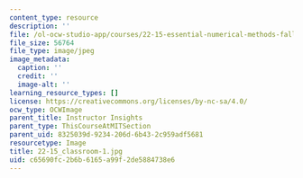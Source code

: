 ```yaml
---
content_type: resource
description: ''
file: /ol-ocw-studio-app/courses/22-15-essential-numerical-methods-fall-2014/c65690fc2b6b6165a99f2de5884738e6_22-15_classroom-1.jpg
file_size: 56764
file_type: image/jpeg
image_metadata:
  caption: ''
  credit: ''
  image-alt: ''
learning_resource_types: []
license: https://creativecommons.org/licenses/by-nc-sa/4.0/
ocw_type: OCWImage
parent_title: Instructor Insights
parent_type: ThisCourseAtMITSection
parent_uid: 8325039d-9234-206d-6b43-2c959adf5681
resourcetype: Image
title: 22-15_classroom-1.jpg
uid: c65690fc-2b6b-6165-a99f-2de5884738e6
---
```

